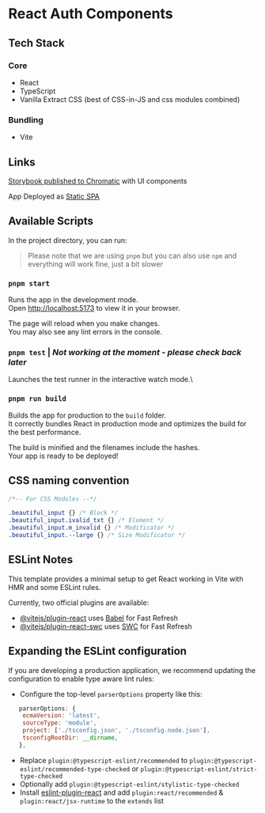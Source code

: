 # React Auth Components

## Tech Stack

### Core

- React
- TypeScript
- Vanilla Extract CSS (best of CSS-in-JS and css modules combined)

### Bundling

- Vite

## Links

[Storybook published to Chromatic](https://main--650d730a03965a33ff21d7d8.chromatic.com/?path=/story/form-button--primary) with UI components

App Deployed as [Static SPA](pure-js.github.io/auth-components/)

## Available Scripts

In the project directory, you can run:

> Please note that we are using `pnpm` but you can also use `npm` and everything will work fine, just a bit slower

### `pnpm start`

Runs the app in the development mode.\
Open [http://localhost:5173](http://localhost:5173) to view it in your browser.

The page will reload when you make changes.\
You may also see any lint errors in the console.

### `pnpm test` | _Not working at the moment - please check back later_

Launches the test runner in the interactive watch mode.\

### `pnpm run build`

Builds the app for production to the `build` folder.\
It correctly bundles React in production mode and optimizes the build for the best performance.

The build is minified and the filenames include the hashes.\
Your app is ready to be deployed!

## CSS naming convention

<!-- prettier-ignore -->
```css
/*-- For CSS Modules --*/

.beautiful_input {} /* Block */
.beautiful_input.ivalid_txt {} /* Element */
.beautiful_input.m_invalid {} /* Modificator */
.beautiful_input.--large {} /* Size Modificator */
```

## ESLint Notes

This template provides a minimal setup to get React working in Vite with HMR and some ESLint rules.

Currently, two official plugins are available:

- [@vitejs/plugin-react](https://github.com/vitejs/vite-plugin-react/blob/main/packages/plugin-react/README.md) uses [Babel](https://babeljs.io/) for Fast Refresh
- [@vitejs/plugin-react-swc](https://github.com/vitejs/vite-plugin-react-swc) uses [SWC](https://swc.rs/) for Fast Refresh

## Expanding the ESLint configuration

If you are developing a production application, we recommend updating the configuration to enable type aware lint rules:

- Configure the top-level `parserOptions` property like this:

```js
   parserOptions: {
    ecmaVersion: 'latest',
    sourceType: 'module',
    project: ['./tsconfig.json', './tsconfig.node.json'],
    tsconfigRootDir: __dirname,
   },
```

- Replace `plugin:@typescript-eslint/recommended` to `plugin:@typescript-eslint/recommended-type-checked` or `plugin:@typescript-eslint/strict-type-checked`
- Optionally add `plugin:@typescript-eslint/stylistic-type-checked`
- Install [eslint-plugin-react](https://github.com/jsx-eslint/eslint-plugin-react) and add `plugin:react/recommended` & `plugin:react/jsx-runtime` to the `extends` list
